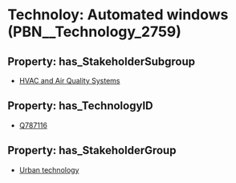 # Technoloy: __Automated windows__ (PBN__Technology_2759)

## Property: has_StakeholderSubgroup

* [HVAC and Air Quality Systems](PBN__TechSubgroup_90)

## Property: has_TechnologyID

* [Q787116](Q787116)

## Property: has_StakeholderGroup

* [Urban technology](PBN__TechGroup_14)

